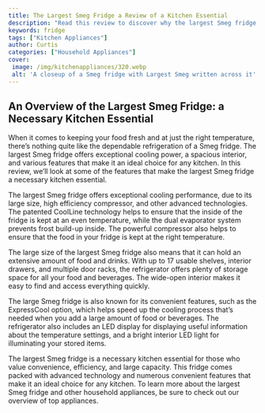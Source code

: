```yaml
---
title: The Largest Smeg Fridge a Review of a Kitchen Essential
description: "Read this review to discover why the largest Smeg fridge is the perfect kitchen essential From its sophisticated design to its modern features this fridge is ideal for those looking to upgrade their kitchen"
keywords: fridge
tags: ["Kitchen Appliances"]
author: Curtis
categories: ["Household Appliances"]
cover: 
 image: /img/kitchenappliances/320.webp
 alt: 'A closeup of a Smeg fridge with Largest Smeg written across it'
---
```

## An Overview of the Largest Smeg Fridge: a Necessary Kitchen Essential

When it comes to keeping your food fresh and at just the right temperature, there’s nothing quite like the dependable refrigeration of a Smeg fridge. The largest Smeg fridge offers exceptional cooling power, a spacious interior, and various features that make it an ideal choice for any kitchen. In this review, we’ll look at some of the features that make the largest Smeg fridge a necessary kitchen essential.

The largest Smeg fridge offers exceptional cooling performance, due to its large size, high efficiency compressor, and other advanced technologies. The patented CoolLine technology helps to ensure that the inside of the fridge is kept at an even temperature, while the dual evaporator system prevents frost build-up inside. The powerful compressor also helps to ensure that the food in your fridge is kept at the right temperature.

The large size of the largest Smeg fridge also means that it can hold an extensive amount of food and drinks. With up to 17 usable shelves, interior drawers, and multiple door racks, the refrigerator offers plenty of storage space for all your food and beverages. The wide-open interior makes it easy to find and access everything quickly.

The large Smeg fridge is also known for its convenient features, such as the ExpressCool option, which helps speed up the cooling process that’s needed when you add a large amount of food or beverages. The refrigerator also includes an LED display for displaying useful information about the temperature settings, and a bright interior LED light for illuminating your stored items.

The largest Smeg fridge is a necessary kitchen essential for those who value convenience, efficiency, and large capacity. This fridge comes packed with advanced technology and numerous convenient features that make it an ideal choice for any kitchen. To learn more about the largest Smeg fridge and other household appliances, be sure to check out our overview of top appliances.
